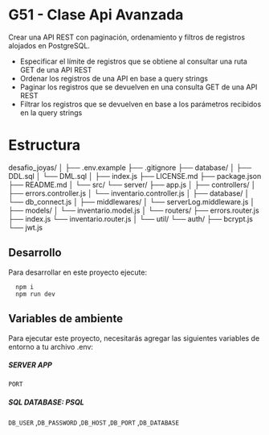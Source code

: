 # G51 - Clase Api Avanzada

Crear una API REST con paginación, ordenamiento y filtros de registros alojados en PostgreSQL.

- Especificar el límite de registros que se obtiene al consultar una ruta GET de una API REST
- Ordenar los registros de una API en base a query strings
- Paginar los registros que se devuelven en una consulta GET de una API REST
- Filtrar los registros que se devuelven en base a los parámetros recibidos en la query strings

# Estructura

desafio_joyas/
│
├── .env.example
├── .gitignore
├── database/
│   ├── DDL.sql
│   └── DML.sql
│
├── index.js
├── LICENSE.md
├── package.json
├── README.md
│
└── src/
    └── server/
        ├── app.js
        │
        ├── controllers/
        │   ├── errors.controller.js
        │   └── inventario.controller.js
        │
        ├── database/
        │   └── db_connect.js
        │
        ├── middlewares/
        │   └── serverLog.middleware.js
        │
        ├── models/
        │   └── inventario.model.js
        │
        └── routers/
            ├── errors.router.js
            ├── index.js
            └── inventario.router.js
    │
    └── util/
        └── auth/
            ├── bcrypt.js
            └── jwt.js

## Desarrollo

Para desarrollar en este proyecto ejecute:

```por terminal
  npm i
  npm run dev
```

## Variables de ambiente

Para ejecutar este proyecto, necesitarás agregar las siguientes variables de entorno a tu archivo .env:

##### SERVER APP
`PORT`

##### SQL DATABASE: PSQL
`DB_USER` ,`DB_PASSWORD` ,`DB_HOST` ,`DB_PORT` ,`DB_DATABASE`

